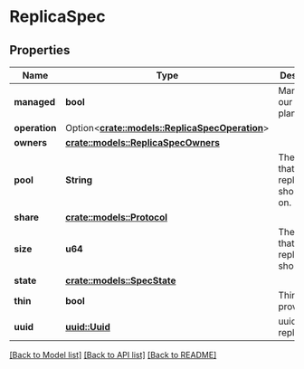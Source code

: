 # ReplicaSpec

## Properties

Name | Type | Description | Notes
------------ | ------------- | ------------- | -------------
**managed** | **bool** | Managed by our control plane | 
**operation** | Option<[**crate::models::ReplicaSpecOperation**](ReplicaSpec_operation.md)> |  | [optional]
**owners** | [**crate::models::ReplicaSpecOwners**](ReplicaSpec_owners.md) |  | 
**pool** | **String** | The pool that the replica should live on. | 
**share** | [**crate::models::Protocol**](Protocol.md) |  | 
**size** | **u64** | The size that the replica should be. | 
**state** | [**crate::models::SpecState**](SpecState.md) |  | 
**thin** | **bool** | Thin provisioning. | 
**uuid** | [**uuid::Uuid**](uuid::Uuid.md) | uuid of the replica | 

[[Back to Model list]](../README.md#documentation-for-models) [[Back to API list]](../README.md#documentation-for-api-endpoints) [[Back to README]](../README.md)


